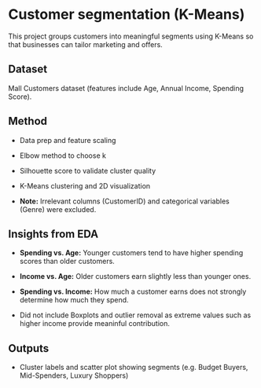 # Customer segmentation (K-Means)
This project groups customers into meaningful segments using K-Means so that businesses can tailor marketing and offers.
## Dataset
Mall Customers dataset (features include Age, Annual Income, Spending Score).
## Method
- Data prep and feature scaling
- Elbow method to choose k
- Silhouette score to validate cluster quality
- K-Means clustering and 2D visualization
  
- **Note:** Irrelevant columns (CustomerID) and categorical variables (Genre) were excluded.
  
## Insights from EDA
- **Spending vs. Age:** Younger customers tend to have higher spending scores than older customers.
- **Income vs. Age:** Older customers earn slightly less than younger ones.
- **Spending vs. Income:** How much a customer earns does not strongly determine how much they spend.

- Did not include Boxplots and outlier removal as extreme values such as higher income provide meaninful contribution.
## Outputs
- Cluster labels and scatter plot showing segments (e.g. Budget Buyers, Mid-Spenders, Luxury Shoppers)
